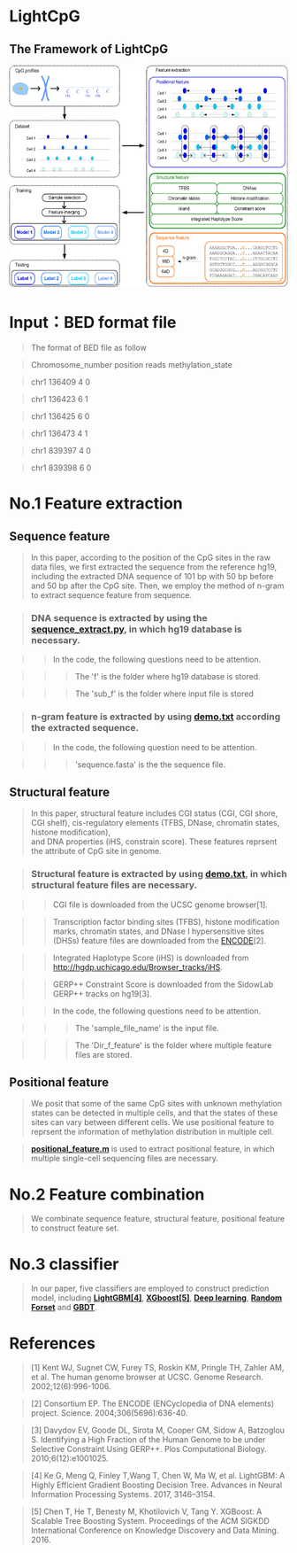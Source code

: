 # LightCpG

## The Framework of LightCpG

<div align=center><img width="600" height="400" src="https://github.com/guofei-tju/LightCpG/blob/master/Framework.jpg"/></div>

# Input：BED format file

> The format of BED file as follow

> Chromosome_number  position  reads  methylation_state

> chr1	 136409		4		0

> chr1	136423		6		1

> chr1	136425		6		0

> chr1	136473		4		1

> chr1	839397		4		0

> chr1	839398		6		0


# No.1 Feature extraction

## Sequence feature

> In this paper, according to the position of the CpG sites in the raw data files, we first extracted the sequence from the reference hg19, 
> including the extracted DNA sequence of 101 bp with 50 bp before and 50 bp after the CpG site. 
> Then, we employ the method of n-gram to extract sequence feature from sequence.

> ### DNA sequence is extracted by using the [**sequence_extract.py**](https://github.com/guofei-tju/LightCpG/tree/master/feature/sequence%20feature), in which hg19 database is necessary.

>> In the code, the following questions need to be attention.

>>> The 'f' is the folder where hg19 database is stored.

>>> The 'sub_f' is the folder where input file is stored

> ### n-gram feature is extracted by using [**demo.txt**](https://github.com/guofei-tju/LightCpG/tree/master/feature/sequence%20feature) according the extracted sequence.

>> In the code, the following question need to be attention.

>>> 'sequence.fasta' is the the sequence file.


## Structural feature

> In this paper, structural feature includes CGI status (CGI, CGI shore, CGI shelf), cis-regulatory elements (TFBS, DNase, chromatin states, histone modification),  
> and DNA properties (iHS, constrain score). These features reprsent the attribute of CpG site in genome. 

> ### Structural feature is extracted by using [**demo.txt**](https://github.com/guofei-tju/LightCpG/tree/master/feature/structural%20feature), in which structural feature files are necessary.

>> CGI file is downloaded from the UCSC genome browser[1].

>> Transcription factor binding sites (TFBS), histone modification marks, chromatin states, and DNase I hypersensitive sites (DHSs) feature files are downloaded from the [ENCODE](https://www.encodeproject.org/)[2].

>> Integrated Haplotype Score (iHS) is downloaded from http://hgdp.uchicago.edu/Browser_tracks/iHS.

>> GERP++ Constraint Score is downloaded from the SidowLab GERP++ tracks on hg19[3].

>> In the code, the following questions need to be attention.

>>> The 'sample_file_name' is the input file.

>>> The 'Dir_f_feature' is the folder where multiple feature files are stored.

## Positional feature

> We posit that some of the same CpG sites with unknown methylation states can be detected in multiple cells, and that the states of these sites can vary between different cells. 
> We use positional feature to reprsent the information of methylation distribution in multiple cell.

> [**positional_feature.m**](https://github.com/guofei-tju/LightCpG/tree/master/feature/positional%20feature) is used to extract positional feature, in which multiple single-cell sequencing files are necessary.

# No.2 Feature combination

> We combinate sequence feature, structural feature, positional feature to construct feature set.

# No.3 classifier

> In our paper, five classifiers are employed to construct prediction model, including [**LightGBM[4]**](https://github.com/guofei-tju/LightCpG/tree/master/classifier), [**XGboost[5]**](https://github.com/guofei-tju/LightCpG/tree/master/classifier), [**Deep learning**](https://github.com/guofei-tju/LightCpG/tree/master/classifier), [**Random Forset**](https://github.com/guofei-tju/LightCpG/tree/master/classifier) and [**GBDT**](https://github.com/guofei-tju/LightCpG/tree/master/classifier).


# References

> [1] Kent WJ, Sugnet CW, Furey TS, Roskin KM, Pringle TH, Zahler AM, et al. The human genome browser at UCSC. Genome Research. 2002;12(6):996-1006.

> [2] Consortium EP. The ENCODE (ENCyclopedia of DNA elements) project. Science. 2004;306(5696):636-40.

> [3] Davydov EV, Goode DL, Sirota M, Cooper GM, Sidow A, Batzoglou S. Identifying a High Fraction of the Human Genome to be under Selective Constraint Using GERP++. Plos Computational Biology. 2010;6(12):e1001025.

> [4] Ke G, Meng Q, Finley T,Wang T, Chen W, Ma W, et al. LightGBM: A Highly Efficient Gradient Boosting Decision Tree. Advances in Neural Information Processing Systems. 2017, 3146–3154.

> [5] Chen T, He T, Benesty M, Khotilovich V, Tang Y. XGBoost: A Scalable Tree Boosting System. Proceedings of the ACM SIGKDD International Conference on Knowledge Discovery and Data Mining. 2016.
